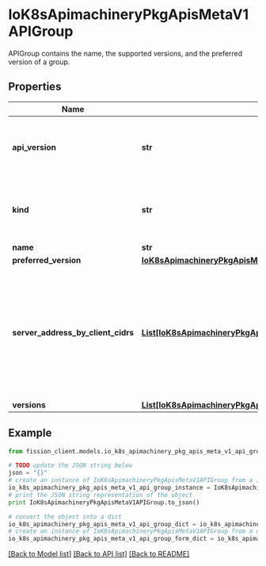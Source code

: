 # IoK8sApimachineryPkgApisMetaV1APIGroup

APIGroup contains the name, the supported versions, and the preferred version of a group.

## Properties

Name | Type | Description | Notes
------------ | ------------- | ------------- | -------------
**api_version** | **str** | APIVersion defines the versioned schema of this representation of an object. Servers should convert recognized schemas to the latest internal value, and may reject unrecognized values. More info: https://git.k8s.io/community/contributors/devel/sig-architecture/api-conventions.md#resources | [optional] 
**kind** | **str** | Kind is a string value representing the REST resource this object represents. Servers may infer this from the endpoint the client submits requests to. Cannot be updated. In CamelCase. More info: https://git.k8s.io/community/contributors/devel/sig-architecture/api-conventions.md#types-kinds | [optional] 
**name** | **str** | name is the name of the group. | 
**preferred_version** | [**IoK8sApimachineryPkgApisMetaV1GroupVersionForDiscovery**](IoK8sApimachineryPkgApisMetaV1GroupVersionForDiscovery.md) |  | [optional] 
**server_address_by_client_cidrs** | [**List[IoK8sApimachineryPkgApisMetaV1ServerAddressByClientCIDR]**](IoK8sApimachineryPkgApisMetaV1ServerAddressByClientCIDR.md) | a map of client CIDR to server address that is serving this group. This is to help clients reach servers in the most network-efficient way possible. Clients can use the appropriate server address as per the CIDR that they match. In case of multiple matches, clients should use the longest matching CIDR. The server returns only those CIDRs that it thinks that the client can match. For example: the master will return an internal IP CIDR only, if the client reaches the server using an internal IP. Server looks at X-Forwarded-For header or X-Real-Ip header or request.RemoteAddr (in that order) to get the client IP. | [optional] 
**versions** | [**List[IoK8sApimachineryPkgApisMetaV1GroupVersionForDiscovery]**](IoK8sApimachineryPkgApisMetaV1GroupVersionForDiscovery.md) | versions are the versions supported in this group. | 

## Example

```python
from fission_client.models.io_k8s_apimachinery_pkg_apis_meta_v1_api_group import IoK8sApimachineryPkgApisMetaV1APIGroup

# TODO update the JSON string below
json = "{}"
# create an instance of IoK8sApimachineryPkgApisMetaV1APIGroup from a JSON string
io_k8s_apimachinery_pkg_apis_meta_v1_api_group_instance = IoK8sApimachineryPkgApisMetaV1APIGroup.from_json(json)
# print the JSON string representation of the object
print IoK8sApimachineryPkgApisMetaV1APIGroup.to_json()

# convert the object into a dict
io_k8s_apimachinery_pkg_apis_meta_v1_api_group_dict = io_k8s_apimachinery_pkg_apis_meta_v1_api_group_instance.to_dict()
# create an instance of IoK8sApimachineryPkgApisMetaV1APIGroup from a dict
io_k8s_apimachinery_pkg_apis_meta_v1_api_group_form_dict = io_k8s_apimachinery_pkg_apis_meta_v1_api_group.from_dict(io_k8s_apimachinery_pkg_apis_meta_v1_api_group_dict)
```
[[Back to Model list]](../README.md#documentation-for-models) [[Back to API list]](../README.md#documentation-for-api-endpoints) [[Back to README]](../README.md)


